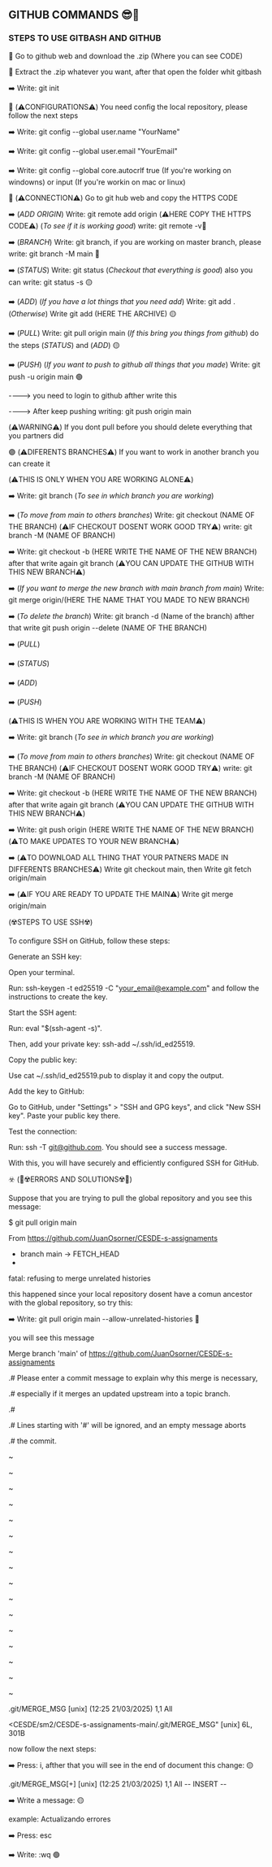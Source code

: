 ## GITHUB COMMANDS 😎🤙

### STEPS TO USE GITBASH AND GITHUB 

🔵​​ Go to github web and download the .zip (Where you can see CODE)

🔵​​ Extract the .zip whatever you want, after that open the folder whit gitbash 

➡️ Write: git init ​

🔵​​ (⚠️CONFIGURATIONS⚠️​) You need config the local repository, please follow the next steps

​➡️​ Write: git config --global user.name "YourName"
   
➡️​ Write: git config --global user.email "YourEmail"

​➡️​ Write: git config --global core.autocrlf true (If you're working on windowns) or input (If you're workin on mac or linux)

🔵​ (⚠️​CONNECTION⚠️​) Go to git hub web and copy the HTTPS CODE

​➡️ (*ADD ORIGIN*) Write: git remote add origin (⚠️​HERE COPY THE HTTPS CODE⚠️​) (*To see if it is working good*) write: git remote -v🔴​

➡️ (*BRANCH*) Write: git branch, if you are working on master branch, please write: git branch -M main 🔴​

➡️ (*STATUS*) Write: git status (*Checkout that everything is good*) also you can write: git status -s 🟡​

➡️ (*ADD*) (*If you have a lot things that you need add*) Write: git add . (*Otherwise*) Write git add (HERE THE ARCHIVE) 🟡​ 

➡️ (*PULL*) Write: git pull origin main (*If this bring you things from github*) do the steps (*STATUS*) and (*ADD*) 🟡

➡️ (*PUSH*) (*If you want to push to github all things that you made*) Write: git push -u origin main 🟢​

----> you need to login to github afther write this

----> After keep pushing writing: git push origin main

(⚠️​WARNING⚠️​) If you dont pull before you should delete everything that you partners did 

​🟣​​ (⚠️​DIFERENTS BRANCHES⚠️​​) If you want to work in another branch you can create it

(⚠️​THIS IS ONLY WHEN YOU ARE WORKING ALONE⚠️)

➡️ Write: git branch (*To see in which branch you are working*)

➡️ (*To move from main to others branches*) Write: git checkout (NAME OF THE BRANCH) (⚠️​IF CHECKOUT DOSENT WORK GOOD TRY⚠️) write: git branch -M (NAME OF BRANCH)

➡️ Write: git checkout -b (HERE WRITE THE NAME OF THE NEW BRANCH) after that write again git branch (⚠️​​YOU CAN UPDATE THE GITHUB WITH THIS NEW BRANCH⚠️​​)

​➡️ (*If you want to merge the new branch with main branch from main*) Write: git merge origin/(HERE THE NAME THAT YOU MADE TO NEW BRANCH) 

​➡️ (*To delete the branch*) Write: git branch -d (Name of the branch) afther that write git push origin --delete (NAME OF THE BRANCH)

​➡️ (*PULL*)

​➡️ (*STATUS*)

​➡️ (*ADD*)

​➡️ (*PUSH*)

(⚠️​THIS IS WHEN YOU ARE WORKING WITH THE TEAM⚠️)

➡️ Write: git branch (*To see in which branch you are working*)

➡️ (*To move from main to others branches*) Write: git checkout (NAME OF THE BRANCH) (⚠️​IF CHECKOUT DOSENT WORK GOOD TRY⚠️) write: git branch -M (NAME OF BRANCH)

➡️ Write: git checkout -b (HERE WRITE THE NAME OF THE NEW BRANCH) after that write again git branch (⚠️​​YOU CAN UPDATE THE GITHUB WITH THIS NEW BRANCH⚠️​​)

➡️ Write: git push origin (HERE WRITE THE NAME OF THE NEW BRANCH) (⚠️​​TO MAKE UPDATES TO YOUR NEW BRANCH⚠️​​)

➡️ (⚠️​​TO DOWNLOAD ALL THING THAT YOUR PATNERS MADE IN DIFFERENTS BRANCHES⚠️) Write git checkout main, then Write git fetch origin/main 

➡️ (⚠️IF YOU ARE READY TO UPDATE THE MAIN⚠️) Write git merge origin/main

(☢️STEPS TO USE SSH☢️)

To configure SSH on GitHub, follow these steps:

Generate an SSH key:

Open your terminal.

Run: ssh-keygen -t ed25519 -C "your_email@example.com" and follow the instructions to create the key.

Start the SSH agent:

Run: eval "$(ssh-agent -s)".

Then, add your private key: ssh-add ~/.ssh/id_ed25519.

Copy the public key:

Use cat ~/.ssh/id_ed25519.pub to display it and copy the output.

Add the key to GitHub:

Go to GitHub, under "Settings" > "SSH and GPG keys", and click "New SSH key". Paste your public key there.

Test the connection:

Run: ssh -T git@github.com. You should see a success message.

With this, you will have securely and efficiently configured SSH for GitHub.

☣️​ (🔺​☢️​ERRORS AND SOLUTIONS☢️​🔺​)

Suppose that you are trying to pull the global repository and you see this message: 

$ git pull origin main

From https://github.com/JuanOsorner/CESDE-s-assignaments

 * branch            main       -> FETCH_HEAD
 * 
fatal: refusing to merge unrelated histories

this happened since your local repository dosent have a comun ancestor with the global repository, so try this: 

➡️ Write: git pull origin main --allow-unrelated-histories 🔴

you will see this message 

Merge branch 'main' of https://github.com/JuanOsorner/CESDE-s-assignaments

.# Please enter a commit message to explain why this merge is necessary,

.# especially if it merges an updated upstream into a topic branch.

.#

.# Lines starting with '#' will be ignored, and an empty message aborts

.# the commit.

~

~

~

~

~

~

~

~

~

~

~

~

~

~

~

~

.git/MERGE_MSG [unix] (12:25 21/03/2025)                                 1,1 All

<CESDE/sm2/CESDE-s-assignaments-main/.git/MERGE_MSG" [unix] 6L, 301B 

now follow the next steps: 

➡️ Press: i, afther that you will see in the end of document this change: 🟡​

.git/MERGE_MSG[+] [unix] (12:25 21/03/2025)                              1,1 All
-- INSERT --

➡️ Write a message: 🟡​

example: Actualizando errores

➡️ Press: esc 

➡️ Write: :wq 🟢​
